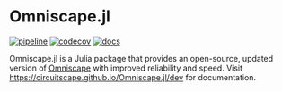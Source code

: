 # Omniscape.jl

[![pipeline](https://gitlab.com/vlandau/Omniscape.jl/badges/master/pipeline.svg)](https://gitlab.com/vlandau/Omniscape.jl/pipelines?scope=branches&page=1) 
[![codecov](https://codecov.io/gl/vlandau/Omniscape.jl/branch/master/graph/badge.svg)](https://codecov.io/gl/vlandau/Omniscape.jl)
[![docs](https://img.shields.io/badge/docs-latest-blue.svg)](https://Circuitscape.github.io/Omniscape.jl/dev)



Omniscape.jl is a Julia package that  provides an open-source, updated version of [Omniscape](https://conservationgateway.org/ConservationByGeography/NorthAmerica/UnitedStates/oregon/science/Documents/McRae_et_al_2016_PNW_CNS_Connectivity.pdf) with improved reliability and speed. Visit https://circuitscape.github.io/Omniscape.jl/dev for documentation.
